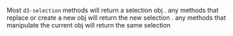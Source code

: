 Most `d3-selection` methods will return a selection obj
. any methods that replace or create a new obj will return the new selection
. any methods that manipulate the current obj will return the same selection
